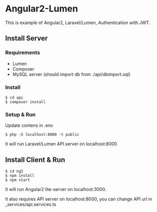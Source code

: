 # Angular2-Lumen
This is example of Angular2, Laravel/Lumen, Authentication with JWT.

## Install Server

### Requirements

  - Lumen
  - Composer
  - MySQL server (should import db from ./api/dbimport.sql)

### Install

    $ cd api
    $ composer install

### Setup & Run

Update contens in .env 

    $ php -S localhost:8000 -t public

It will run Laravel/Lumen API server on localhost:8000

## Install Client & Run

    $ cd ng2
    $ npm install
    $ npm start

It will run Angular2 lite-server on localhost:3000.

It also requires API server on localhost:8000, you can change API url in _services/api.services.ts

